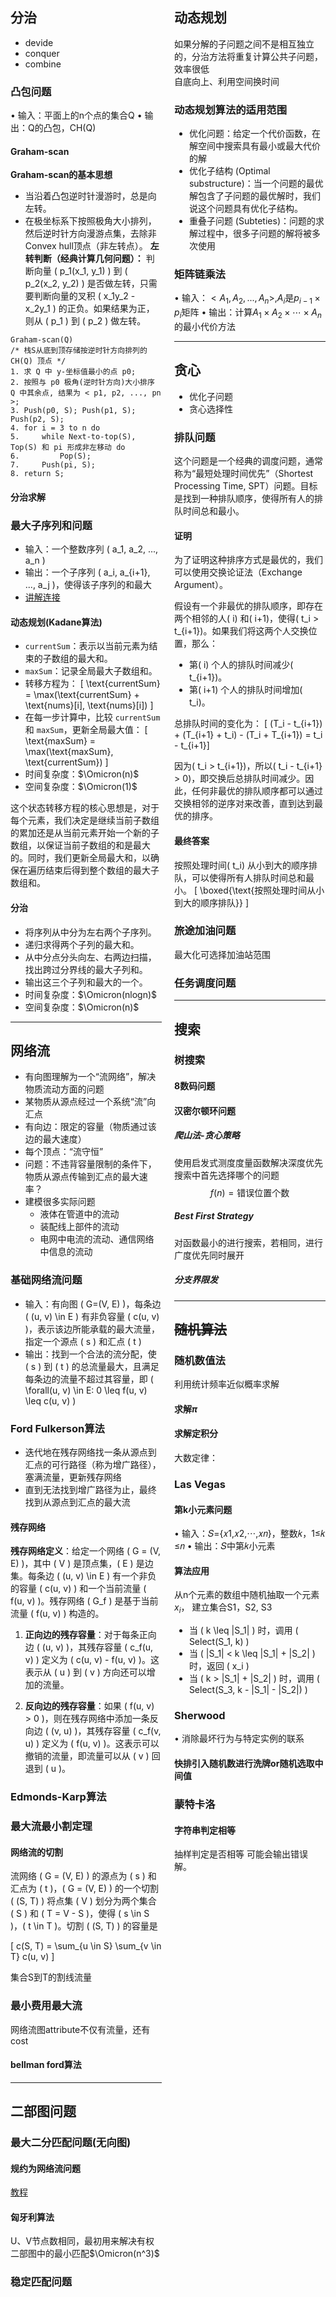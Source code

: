 <div style="display: flex; justify-content: space-between;">
  <div style="width: 48%;">

## 分治
- devide 
- conquer
- combine
### 凸包问题
• 输入：平面上的n个点的集合Q
• 输出：Q的凸包，CH(Q)
#### Graham-scan
**Graham-scan的基本思想**
- 当沿着凸包逆时针漫游时，总是向左转。
- 在极坐标系下按照极角大小排列，然后逆时针方向漫游点集，去除非Convex hull顶点（非左转点）。
**左转判断（经典计算几何问题）：**
判断向量 \( p_1(x_1, y_1) \) 到 \( p_2(x_2, y_2) \) 是否做左转，只需要判断向量的叉积 \( x_1y_2 - x_2y_1 \) 的正负。如果结果为正，则从 \( p_1 \) 到 \( p_2 \) 做左转。
```
Graham-scan(Q)
/* 栈S从底到顶存储按逆时针方向排列的 CH(Q) 顶点 */
1. 求 Q 中 y-坐标值最小的点 p0;
2. 按照与 p0 极角(逆时针方向)大小排序 Q 中其余点, 结果为 < p1, p2, ..., pn >;
3. Push(p0, S); Push(p1, S); Push(p2, S);
4. for i = 3 to n do
5.     while Next-to-top(S), Top(S) 和 pi 形成非左移动 do
6.         Pop(S);
7.     Push(pi, S);
8. return S;
```
#### 分治求解

### 最大子序列和问题
- 输入：一个整数序列 \( a_1, a_2, ..., a_n \)
- 输出：一个子序列 \( a_i, a_{i+1}, ..., a_j \)，使得该子序列的和最大
- [讲解连接](https://www.cnblogs.com/RioTian/p/13154733.html)
#### 动态规划(Kadane算法)
- `currentSum`：表示以当前元素为结束的子数组的最大和。
- `maxSum`：记录全局最大子数组和。
- 转移方程为：
 \[
 \text{currentSum} = \max(\text{currentSum} + \text{nums}[i], \text{nums}[i])
 \]
- 在每一步计算中，比较 `currentSum` 和 `maxSum`，更新全局最大值：
 \[
 \text{maxSum} = \max(\text{maxSum}, \text{currentSum})
 \]
- 时间复杂度：$\Omicron(n)$
- 空间复杂度：$\Omicron(1)$

这个状态转移方程的核心思想是，对于每个元素，我们决定是继续当前子数组的累加还是从当前元素开始一个新的子数组，以保证当前子数组的和是最大的。同时，我们更新全局最大和，以确保在遍历结束后得到整个数组的最大子数组和。
#### 分治
- 将序列从中分为左右两个子序列。
- 递归求得两个子列的最大和。
- 从中分点分头向左、右两边扫描，找出跨过分界线的最大子列和。
- 输出这三个子列和最大的一个。
- 时间复杂度：$\Omicron(nlogn)$
- 空间复杂度：$\Omicron(n)$
---
## 网络流
- 有向图理解为一个“流网络”，解决物质流动方面的问题
- 某物质从源点经过一个系统“流”向汇点
- 有向边：限定的容量（物质通过该边的最大速度）
- 每个顶点：“流守恒”
- 问题：不违背容量限制的条件下，物质从源点传输到汇点的最大速率？
- 建模很多实际问题
  - 液体在管道中的流动
  - 装配线上部件的流动
  - 电网中电流的流动、通信网络中信息的流动
### 基础网络流问题
- 输入：有向图 \( G=(V, E) \)，每条边 \( (u, v) \in E \) 有非负容量 \( c(u, v) \)，表示该边所能承载的最大流量，指定一个源点 \( s \) 和汇点 \( t \)
- 输出：找到一个合法的流分配，使 \( s \) 到 \( t \) 的总流量最大，且满足每条边的流量不超过其容量，即 \( \forall(u, v) \in E: 0 \leq f(u, v) \leq c(u, v) \)

### Ford Fulkerson算法
- 迭代地在残存网络找一条从源点到汇点的可行路径（称为增广路径），塞满流量，更新残存网络
- 直到无法找到增广路径为止，最终找到从源点到汇点的最大流
#### 残存网络
**残存网络定义**：给定一个网络 \( G = (V, E) \)，其中 \( V \) 是顶点集，\( E \) 是边集。每条边 \( (u, v) \in E \) 有一个非负的容量 \( c(u, v) \) 和一个当前流量 \( f(u, v) \)。残存网络 \( G_f \) 是基于当前流量 \( f(u, v) \) 构造的。

1. **正向边的残存容量**：对于每条正向边 \( (u, v) \)，其残存容量 \( c_f(u, v) \) 定义为 \( c(u, v) - f(u, v) \)。这表示从 \( u \) 到 \( v \) 方向还可以增加的流量。

2. **反向边的残存容量**：如果 \( f(u, v) > 0 \)，则在残存网络中添加一条反向边 \( (v, u) \)，其残存容量 \( c_f(v, u) \) 定义为 \( f(u, v) \)。这表示可以撤销的流量，即流量可以从 \( v \) 回退到 \( u \)。

### Edmonds-Karp算法
### 最大流最小割定理
#### 网络流的切割
流网络 \( G = (V, E) \) 的源点为 \( s \) 和汇点为 \( t \)，\( G = (V, E) \) 的一个切割 \( (S, T) \) 将点集 \( V \) 划分为两个集合 \( S \) 和 \( T = V - S \)，使得 \( s \in S \)，\( t \in T \)。切割 \( (S, T) \) 的容量是

\[ c(S, T) = \sum_{u \in S} \sum_{v \in T} c(u, v) \]

集合S到T的割线流量
### 最小费用最大流
网络流图attribute不仅有流量，还有cost
#### bellman ford算法
---
## 二部图问题
### 最大二分匹配问题(无向图)
#### 规约为网络流问题
[教程](https://www.bilibili.com/video/BV1G54y157HA/?spm_id_from=333.337.search-card.all.click&vd_source=53f51c0959240fa32634fa6e36d629d5)
#### 匈牙利算法
U、V节点数相同，最初用来解决有权二部图中的最小匹配$\Omicron(n^3)$
### 稳定匹配问题
  </div>
  <div style="width: 48%;">

## 动态规划
如果分解的子问题之间不是相互独立的，分治方法将重复计算公共子问题，效率很低  
自底向上、利用空间换时间
### 动态规划算法的适用范围
- 优化问题：给定一个代价函数，在解空间中搜索具有最小或最大代价的解
- 优化子结构 (Optimal substructure)：当一个问题的最优解包含了子问题的最优解时，我们说这个问题具有优化子结构。
- 重叠子问题 (Subteties)：问题的求解过程中，很多子问题的解将被多次使用
### 矩阵链乘法
• 输入：$<A_1,A_2, ...,A_n>$,$A_i$是$p_{i-1}\times p_i$矩阵 
• 输出：计算$A_1\times A_2\times\cdots\times A_n$的最小代价方法

---
## 贪心
- 优化子问题
- 贪心选择性
###  排队问题
这个问题是一个经典的调度问题，通常称为“最短处理时间优先”（Shortest Processing Time, SPT）问题。目标是找到一种排队顺序，使得所有人的排队时间总和最小。
#### 证明
为了证明这种排序方式是最优的，我们可以使用交换论证法（Exchange Argument）。

假设有一个非最优的排队顺序，即存在两个相邻的人\( i\) 和\( i+1\)，使得\( t_i > t_{i+1}\)。如果我们将这两个人交换位置，那么：
- 第\( i\) 个人的排队时间减少\( t_{i+1}\)。
- 第\( i+1\) 个人的排队时间增加\( t_i\)。

总排队时间的变化为：
\[ (T_i - t_{i+1}) + (T_{i+1} + t_i) - (T_i + T_{i+1}) = t_i - t_{i+1}\]

因为\( t_i > t_{i+1}\)，所以\( t_i - t_{i+1} > 0\)，即交换后总排队时间减少。因此，任何非最优的排队顺序都可以通过交换相邻的逆序对来改善，直到达到最优的排序。
#### 最终答案
按照处理时间\( t_i\) 从小到大的顺序排队，可以使得所有人排队时间总和最小。
\[
\boxed{\text{按照处理时间从小到大的顺序排队}}
\]
### 旅途加油问题
最大化可选择加油站范围
### 任务调度问题
---
## 搜索
### 树搜索
#### 8数码问题

#### 汉密尔顿环问题
##### 爬山法-贪心策略
使用启发式测度度量函数解决深度优先搜索中首先选择哪个的问题
$$
f(n) = \text{错误位置个数}
$$
##### Best First Strategy
对函数最小的进行搜索，若相同，进行广度优先同时展开
##### 分支界限发

---
## ~~随机算法~~
### 随机数值法
利用统计频率近似概率求解
#### 求解$\pi$
#### 求解定积分 
大数定律：
### Las Vegas
#### 第k小元素问题
• 输入：𝑆={𝑥1,𝑥2,⋯,𝑥𝑛}，整数𝑘，1≤𝑘 ≤𝑛
• 输出：𝑆中第𝑘小元素
#### 算法应用
从n个元素的数组中随机抽取一个元素$x_i$，
建立集合S1，S2, S3 
- 当 \( k \leq |S_1| \) 时，调用 \( Select(S_1, k) \)
- 当 \( |S_1| < k \leq |S_1| + |S_2| \) 时，返回 \( x_i \)
- 当 \( k > |S_1| + |S_2| \) 时，调用 \( Select(S_3, k - |S_1| - |S_2|) \)
### Sherwood
• 消除最坏行为与特定实例的联系
#### 快排引入随机数进行洗牌or随机选取中间值
### 蒙特卡洛
#### 字符串判定相等
抽样判定是否相等 可能会输出错误解。

  </div>
</div>
